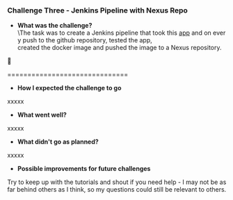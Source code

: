 ### Challenge Three - Jenkins Pipeline with Nexus Repo 

* **What was the challenge?**\The task was to create a Jenkins pipeline that took this [app](https://gitlab.com/qacdevops/nbs-challenge-3) and on every push to the github repository, tested the app, created the docker image and pushed the image to a Nexus repository.

:raised_eyebrow:

<p>==============================</p>

* **How I expected the challenge to go**

xxxxx

* **What went well?**

xxxxx

* **What didn't go as planned?**

xxxxx

* **Possible improvements for future challenges**

Try to keep up with the tutorials and shout if you need help - I may not be as far behind others as I think, so my questions could still be relevant to others.
